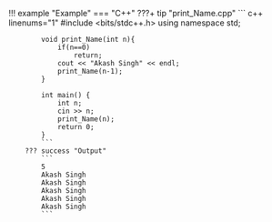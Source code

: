 !!! example "Example"
    === "C++"
        ???+ tip "print_Name.cpp"
            ``` c++ linenums="1"
            #include <bits/stdc++.h>
            using namespace std;

            void print_Name(int n){
                if(n==0)
                    return;
                cout << "Akash Singh" << endl;
                print_Name(n-1);
            }

            int main() {
                int n;
                cin >> n;
                print_Name(n);
                return 0;
            }
            ```
        ??? success "Output"
            ```
            5
            Akash Singh
            Akash Singh
            Akash Singh
            Akash Singh
            Akash Singh
            ```
